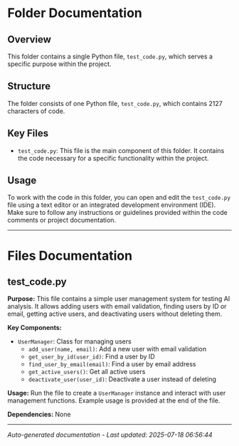 # Folder Documentation

## Overview
This folder contains a single Python file, `test_code.py`, which serves a specific purpose within the project.

## Structure
The folder consists of one Python file, `test_code.py`, which contains 2127 characters of code.

## Key Files
- `test_code.py`: This file is the main component of this folder. It contains the code necessary for a specific functionality within the project.

## Usage
To work with the code in this folder, you can open and edit the `test_code.py` file using a text editor or an integrated development environment (IDE). Make sure to follow any instructions or guidelines provided within the code comments or project documentation.

---

# Files Documentation

## test_code.py

**Purpose:** This file contains a simple user management system for testing AI analysis. It allows adding users with email validation, finding users by ID or email, getting active users, and deactivating users without deleting them.

**Key Components:**
- `UserManager`: Class for managing users
  - `add_user(name, email)`: Add a new user with email validation
  - `get_user_by_id(user_id)`: Find a user by ID
  - `find_user_by_email(email)`: Find a user by email address
  - `get_active_users()`: Get all active users
  - `deactivate_user(user_id)`: Deactivate a user instead of deleting

**Usage:** Run the file to create a `UserManager` instance and interact with user management functions. Example usage is provided at the end of the file.

**Dependencies:** None

---
*Auto-generated documentation - Last updated: 2025-07-18 06:56:44*
